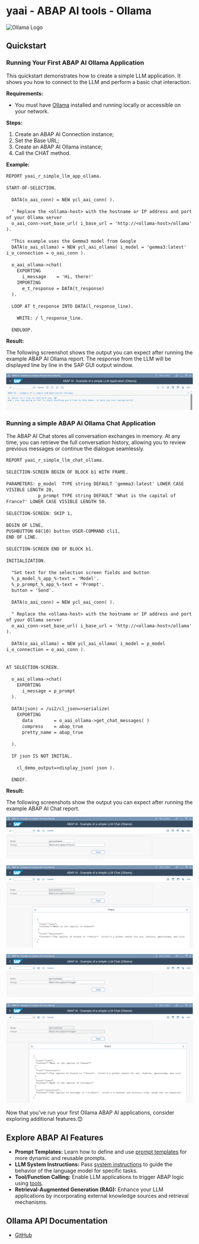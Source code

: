 # yaai - ABAP AI tools - Ollama

<p>
  <img src="https://ollama.com/public/ollama.png" alt="Ollama Logo" width="100px">
</p>

## Quickstart

### Running Your First ABAP AI Ollama Application

This quickstart demonstrates how to create a simple LLM application. It shows you how to connect to the LLM and perform a basic chat interaction.

**Requirements:** 
- You must have [Ollama](https://ollama.com/download) installed and running locally or accessible on your network.

**Steps:**
1.  Create an ABAP AI Connection instance;
2.  Set the Base URL;
4.  Create an ABAP AI Ollama instance;
5.  Call the CHAT method.

**Example:**

```abap
REPORT yaai_r_simple_llm_app_ollama.

START-OF-SELECTION.

  DATA(o_aai_conn) = NEW ycl_aai_conn( ).

  " Replace the <ollama-host> with the hostname or IP address and port of your Ollama server
  o_aai_conn->set_base_url( i_base_url = 'http://<ollama-host>/ollama' ).

  "This example uses the Gemma3 model from Google
  DATA(o_aai_ollama) = NEW ycl_aai_ollama( i_model = 'gemma3:latest' i_o_connection = o_aai_conn ).

  o_aai_ollama->chat(
    EXPORTING
      i_message    = 'Hi, there!'
    IMPORTING
      e_t_response = DATA(t_response)
  ).

  LOOP AT t_response INTO DATA(l_response_line).

    WRITE: / l_response_line.

  ENDLOOP.
``` 

**Result:**

The following screenshot shows the output you can expect after running the example ABAP AI Ollama report. The response from the LLM will be displayed line by line in the SAP GUI output window.

![Output of the ABAP AI LLM quickstart application](../images/QuickstartReportRunOllama.png)


### Running a simple ABAP AI Ollama Chat Application

The ABAP AI Chat stores all conversation exchanges in memory. At any time, you can retrieve the full conversation history, allowing you to review previous messages or continue the dialogue seamlessly.

```abap
REPORT yaai_r_simple_llm_chat_ollama.

SELECTION-SCREEN BEGIN OF BLOCK b1 WITH FRAME.

PARAMETERS: p_model  TYPE string DEFAULT 'gemma3:latest' LOWER CASE VISIBLE LENGTH 20,
            p_prompt TYPE string DEFAULT 'What is the capital of France?' LOWER CASE VISIBLE LENGTH 50.

SELECTION-SCREEN: SKIP 1,

BEGIN OF LINE,
PUSHBUTTON 68(10) button USER-COMMAND cli1,
END OF LINE.

SELECTION-SCREEN END OF BLOCK b1.

INITIALIZATION.

  "Set text for the selection screen fields and button
  %_p_model_%_app_%-text = 'Model'.
  %_p_prompt_%_app_%-text = 'Prompt'.
  button = 'Send'.

  DATA(o_aai_conn) = NEW ycl_aai_conn( ).

  " Replace the <ollama-host> with the hostname or IP address and port of your Ollama server
  o_aai_conn->set_base_url( i_base_url = 'http://<ollama-host>/ollama' ).

  DATA(o_aai_ollama) = NEW ycl_aai_ollama( i_model = p_model i_o_connection = o_aai_conn ).


AT SELECTION-SCREEN.

  o_aai_ollama->chat(
    EXPORTING
      i_message = p_prompt
  ).

  DATA(json) = /ui2/cl_json=>serialize(
    EXPORTING
      data        = o_aai_ollama->get_chat_messages( )
      compress    = abap_true
      pretty_name = abap_true

  ).

  IF json IS NOT INITIAL.

    cl_demo_output=>display_json( json ).

  ENDIF.
``` 

**Result:**

The following screenshots show the output you can expect after running the example ABAP AI Chat report.

![Output of the ABAP AI Ollama Chat quickstart application](../images/QuickstartReportRunOllamaChat_1.png)

![Output of the ABAP AI Ollama Chat quickstart application](../images/QuickstartReportRunOllamaChat_2.png)

![Output of the ABAP AI Ollama Chat quickstart application](../images/QuickstartReportRunOllamaChat_3.png)

![Output of the ABAP AI Ollama Chat quickstart application](../images/QuickstartReportRunOllamaChat_4.png)


Now that you've run your first Ollama ABAP AI applications, consider exploring additional features.😊

## Explore ABAP AI Features
  - **Prompt Templates:** Learn how to define and use [prompt templates](../prompt_templates.md) for more dynamic and reusable prompts.
  - **LLM System Instructions:** Pass [system instructions](system_instructions.md) to guide the behavior of the language model for specific tasks.
  - **Tool/Function Calling:** Enable LLM applications to trigger ABAP logic using [tools](function_calling.md).
  - **Retrieval-Augmented Generation (RAG):** Enhance your LLM applications by incorporating external knowledge sources and retrieval mechanisms.

## Ollama API Documentation
  - [GitHub](https://github.com/ollama/ollama/blob/main/docs/api.md)    